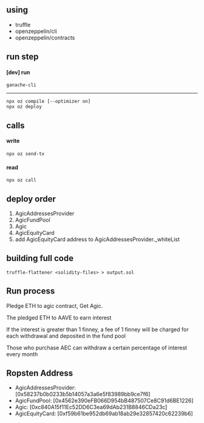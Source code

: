 ## using 
- truffle
- openzeppelin/cli
- openzeppelin/contracts

## run step

#### [dev] run
`ganache-cli`

-----

``` shell
npx oz compile [--optimizer on]
npx oz deploy
```

## calls

#### write
`npx oz send-tx`
#### read 
`npx oz call`
## deploy order
1. AgicAddressesProvider
2. AgicFundPool
3. Agic
4. AgicEquityCard
5. add AgicEquityCard address to AgicAddressesProvider._whiteList

## building full code
`truffle-flattener <solidity-files> > output.sol`

## Run process
Pledge ETH to agic contract, Get Agic.

The pledged ETH to AAVE to earn interest

If the interest is greater than 1 finney, a fee of 1 finney will be charged for each withdrawal and deposited in the fund pool

Those who purchase AEC can withdraw a certain percentage of interest every month

## Ropsten Address 
- AgicAddressesProvider: [0x58237b0b0233b5b14057a3a6e5f83989bb9ce7f6]
- AgicFundPool: [0x4562e390eFB066D954bB487507Ce8C91d6BE1226]
- Agic: [0xc840A15f11Ec52DD6C3ea69dAb231B8846CDa23c]
- AgicEquityCard: [0xf59b61be952db69ab18ab29e32857420c62239b6]